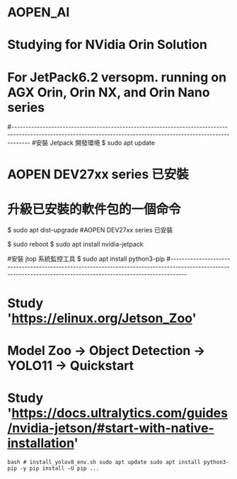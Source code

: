 # AOPEN_AI
# Studying for NVidia Orin Solution
# For JetPack6.2 versopm. running on AGX Orin, Orin NX, and Orin Nano series
#------------------------------------------------------------------------------------------------------------------------------------------------------------------
#安裝 Jetpack 開發環境
$ sudo apt update 
# AOPEN DEV27xx series 已安裝
# 升級已安裝的軟件包的一個命令

$ sudo apt dist-upgrade 
#AOPEN DEV27xx series 已安裝

$ sudo reboot
$ sudo apt install nvidia-jetpack

#安裝 jtop 系統監控工具 
$ sudo apt install python3-pip 
#------------------------------------------------------------------------------------------------------------------------------------------------------------------
# Study 'https://elinux.org/Jetson_Zoo'
# Model Zoo → Object Detection → YOLO11 → Quickstart
# Study 'https://docs.ultralytics.com/guides/nvidia-jetson/#start-with-native-installation'

```bash # install_yolov8_env.sh sudo apt update sudo apt install python3-pip -y pip install -U pip ... ```

